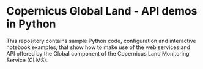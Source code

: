 # Copernicus Global Land - API demos in Python

This repository contains sample Python code, configuration and interactive notebook examples, that show how to make use of the web services and API offered by the Global  component of the Copernicus Land Monitoring Service (CLMS).

